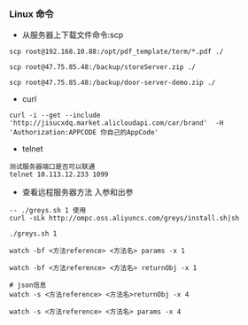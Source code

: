 ### Linux 命令

* 从服务器上下载文件命令:scp
```text
scp root@192.168.10.88:/opt/pdf_template/term/*.pdf ./

scp root@47.75.85.48:/backup/storeServer.zip ./

scp root@47.75.85.48:/backup/door-server-demo.zip ./

```
* curl 
```text
curl -i --get --include 'http://jisucxdq.market.alicloudapi.com/car/brand'  -H 'Authorization:APPCODE 你自己的AppCode'
```

* telnet 
```text
测试服务器端口是否可以联通
telnet 10.113.12.233 1099
```

* 查看远程服务器方法 入参和出参
```text
-- ./greys.sh 1 使用
curl -sLk http://ompc.oss.aliyuncs.com/greys/install.sh|sh

./greys.sh 1

watch -bf <方法reference> <方法名> params -x 1

watch -bf <方法reference> <方法名> returnObj -x 1

# json信息
watch -s <方法reference> <方法名>returnObj -x 4

watch -s <方法reference> <方法名> params -x 4   
```




